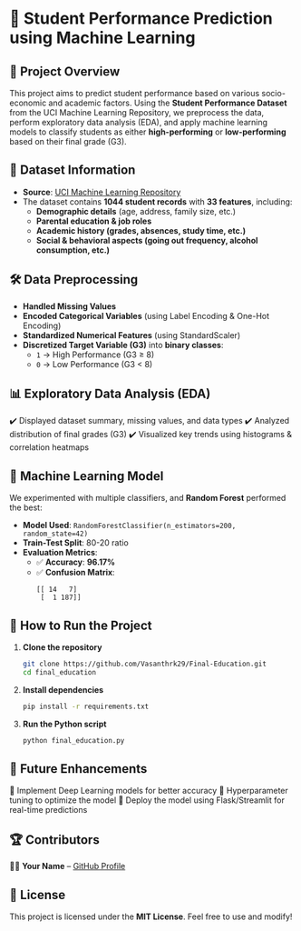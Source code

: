 # 🎯 Student Performance Prediction using Machine Learning

## 📌 Project Overview
This project aims to predict student performance based on various socio-economic and academic factors. Using the **Student Performance Dataset** from the UCI Machine Learning Repository, we preprocess the data, perform exploratory data analysis (EDA), and apply machine learning models to classify students as either **high-performing** or **low-performing** based on their final grade (G3).

## 📂 Dataset Information
- **Source**: [UCI Machine Learning Repository](https://archive.ics.uci.edu/ml/machine-learning-databases/00320/student.zip)
- The dataset contains **1044 student records** with **33 features**, including:
  - **Demographic details** (age, address, family size, etc.)
  - **Parental education & job roles**
  - **Academic history (grades, absences, study time, etc.)**
  - **Social & behavioral aspects (going out frequency, alcohol consumption, etc.)**

## 🛠️ Data Preprocessing
- **Handled Missing Values**
- **Encoded Categorical Variables** (using Label Encoding & One-Hot Encoding)
- **Standardized Numerical Features** (using StandardScaler)
- **Discretized Target Variable (G3)** into **binary classes**:
  - `1` → High Performance (G3 ≥ 8)
  - `0` → Low Performance (G3 < 8)

## 📊 Exploratory Data Analysis (EDA)
✔️ Displayed dataset summary, missing values, and data types
✔️ Analyzed distribution of final grades (G3)
✔️ Visualized key trends using histograms & correlation heatmaps

## 🤖 Machine Learning Model
We experimented with multiple classifiers, and **Random Forest** performed the best:
- **Model Used**: `RandomForestClassifier(n_estimators=200, random_state=42)`
- **Train-Test Split**: 80-20 ratio
- **Evaluation Metrics**:
  - ✅ **Accuracy**: **96.17%**
  - ✅ **Confusion Matrix**:
    ```
    [[ 14   7]
     [  1 187]]
    ```

## 📌 How to Run the Project
1. **Clone the repository**
   ```bash
   git clone https://github.com/Vasanthrk29/Final-Education.git
   cd final_education
   ```
2. **Install dependencies**
   ```bash
   pip install -r requirements.txt
   ```
3. **Run the Python script**
   ```bash
   python final_education.py
   ```

## 🚀 Future Enhancements
🔹 Implement Deep Learning models for better accuracy
🔹 Hyperparameter tuning to optimize the model
🔹 Deploy the model using Flask/Streamlit for real-time predictions

## 🏆 Contributors
👨‍💻 **Your Name** – [GitHub Profile](https://github.com/Vasanthrk29)

## 📜 License
This project is licensed under the **MIT License**. Feel free to use and modify!
